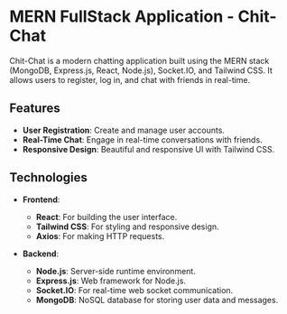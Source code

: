 # MERN FullStack Application - Chit-Chat

Chit-Chat is a modern chatting application built using the MERN stack (MongoDB, Express.js, React, Node.js), Socket.IO, and Tailwind CSS. It allows users to register, log in, and chat with friends in real-time.

## Features

- **User Registration**: Create and manage user accounts.
- **Real-Time Chat**: Engage in real-time conversations with friends.
- **Responsive Design**: Beautiful and responsive UI with Tailwind CSS.

## Technologies

- **Frontend**:
  - **React**: For building the user interface.
  - **Tailwind CSS**: For styling and responsive design.
  - **Axios**: For making HTTP requests.

- **Backend**:
  - **Node.js**: Server-side runtime environment.
  - **Express.js**: Web framework for Node.js.
  - **Socket.IO**: For real-time web socket communication.
  - **MongoDB**: NoSQL database for storing user data and messages.
